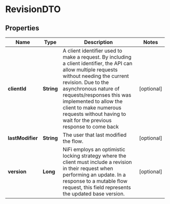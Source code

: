 # RevisionDTO

## Properties
Name | Type | Description | Notes
------------ | ------------- | ------------- | -------------
**clientId** | **String** | A client identifier used to make a request. By including a client identifier, the API can allow multiple requests without needing the current revision. Due to the asynchronous nature of requests/responses this was implemented to allow the client to make numerous requests without having to wait for the previous response to come back  |  [optional]
**lastModifier** | **String** | The user that last modified the flow. |  [optional]
**version** | **Long** | NiFi employs an optimistic locking strategy where the client must include a revision in their request when performing an update. In a response to a mutable flow request, this field represents the updated base version.  |  [optional]
